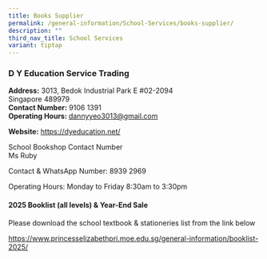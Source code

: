 ```yaml
---
title: Books Supplier
permalink: /general-information/School-Services/books-supplier/
description: ""
third_nav_title: School Services
variant: tiptap
---
```

<h3>D Y Education Service Trading</h3>
<p><strong>Address:</strong> 3013, Bedok Industrial Park E #02-2094
<br>Singapore 489979
<br><strong>Contact Number:</strong> 9106 1391
<br><strong>Operating Hours: </strong><a href="mailto:dannyyeo3013@gmail.com" rel="noopener nofollow" target="_blank">dannyyeo3013@gmail.com</a>
</p>
<p><strong>Website:</strong>  <a href="https://dyeducation.net/" rel="noopener nofollow" target="_blank">https://dyeducation.net/</a>
</p>
<p></p>
<p>School Bookshop Contact Number
<br>Ms Ruby</p>
<p>Contact &amp; WhatsApp Number: 8939 2969</p>
<p>Operating Hours:&nbsp;Monday to Friday 8:30am to 3:30pm</p>
<p></p>
<h4>2025 Booklist (all levels) &amp; Year-End Sale</h4>
<p>Please download the school textbook &amp; stationeries list from the link
below</p>
<p><a href="https://www.princesselizabethpri.moe.edu.sg/general-information/booklist-2025/" rel="noopener nofollow" target="_blank">https://www.princesselizabethpri.moe.edu.sg/general-information/booklist-2025/</a>
</p>